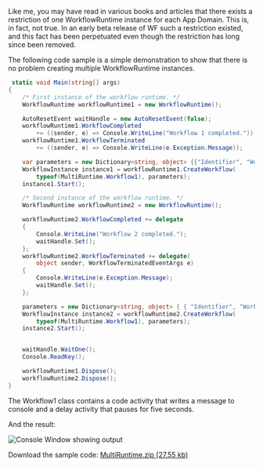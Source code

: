 Like me, you may have read in various books and articles that there exists a restriction of one WorkflowRuntime instance for each App Domain. This is, in fact, not true. In an early beta release of WF such a restriction existed, and this fact has been perpetuated even though the restriction has long since been removed.

The following code sample is a simple demonstration to show that there is no problem creating multiple WorkflowRuntime instances. 

```csharp
 static void Main(string[] args)
{
	/* First instance of the workflow runtime. */
    WorkflowRuntime workflowRuntime1 = new WorkflowRuntime();

    AutoResetEvent waitHandle = new AutoResetEvent(false);
    workflowRuntime1.WorkflowCompleted 
		+= ((sender, e) => Console.WriteLine("Workflow 1 completed."));
    workflowRuntime1.WorkflowTerminated 
		+= ((sender, e) => Console.WriteLine(e.Exception.Message));

	var parameters = new Dictionary<string, object> {{"Identifier", "Workflow 1"}};
	WorkflowInstance instance1 = workflowRuntime1.CreateWorkflow(
		typeof(MultiRuntime.Workflow1), parameters);
    instance1.Start();

	/* Second instance of the workflow runtime. */
	WorkflowRuntime workflowRuntime2 = new WorkflowRuntime();

	workflowRuntime2.WorkflowCompleted += delegate
	{
		Console.WriteLine("Workflow 2 completed.");
		waitHandle.Set();
	};
	workflowRuntime2.WorkflowTerminated += delegate(
		object sender, WorkflowTerminatedEventArgs e)
	{
		Console.WriteLine(e.Exception.Message);
		waitHandle.Set();
	};

	parameters = new Dictionary<string, object> { { "Identifier", "Workflow 2" } };
	WorkflowInstance instance2 = workflowRuntime2.CreateWorkflow(
		typeof(MultiRuntime.Workflow1), parameters);
	instance2.Start();


    waitHandle.WaitOne();
    Console.ReadKey();

	workflowRuntime1.Dispose();
	workflowRuntime2.Dispose();
}
```

The Workflow1 class contains a code activity that writes a message to console and a delay activity that pauses for five seconds.

And the result:

![Console Window showing output](/assets/images/2008-05-18-Console.jpg)

Download the sample code: [MultiRuntime.zip (27.55 kb)](/Downloads/MultiRuntime.zip)